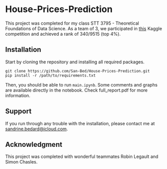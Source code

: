 # House-Prices-Prediction

This project was completed for my class STT 3795 - Theoretical Foundations of Data Science. As a team of 3, we participated in [this](https://www.kaggle.com/c/house-prices-advanced-regression-techniques) Kaggle competition and achieved a rank of 340/9515 (top 4%).

## Installation

Start by cloning the repository and installing all required packages.

```
git clone https://github.com/San-Bed/House-Prices-Prediction.git 
pip install -r /path/to/requirements.txt 
```

Then, you should be able to run `main.ipynb`. Some comments and graphs are available directly in the notebook. Check full_report.pdf for more information.

## Support

If you run through any trouble with the installation, please contact me at [sandrine.bedard@icloud.com](mailto:sandrine.bedard@icloud.com]).

## Acknowledgment
This project was completed with wonderful teammates Robin Legault and Simon Chasles. 
